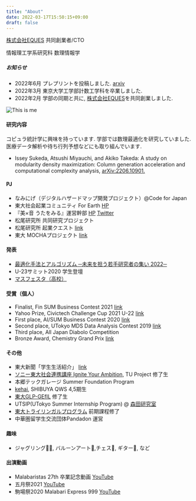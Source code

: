 ```yaml
---
title: "About"
date: 2022-03-17T15:50:15+09:00
draft: false
---
```


[株式会社EQUES](https://www.eques.co.jp) 共同創業者/CTO  

情報理工学系研究科
数理情報学

##### お知らせ
* 2022年6月 プレプリントを投稿しました. [arxiv](https://arxiv.org/abs/2206.10901)
* 2022年3月 東京大学工学部計数工学科を卒業しました.
* 2022年2月 学部の同期と共に, [株式会社EQUES](https://www.eques.co.jp)を共同創業しました.

![This is me][1]

#### 研究内容
コピュラ統計学に興味を持っています. 
学部では数理最適化を研究していました. 
医療データ解析や待ち行列予想などにも取り組んでいます.

* Issey Sukeda, Atsushi Miyauchi, and Akiko Takeda:
A study on modularity density maximization: Column generation acceleration and computational complexity analysis,
[arXiv:2206.10901.](https://arxiv.org/abs/2206.10901)


#### PJ
* なみにげ（デジタルハザードマップ開発プロジェクト）@Code for Japan
* 東大社会起業コミュニティ For Earth [HP](https://forearthut.com)
* 『美×音 うたをみる』運営幹部 [HP](https://utawomiru.net) [Twitter](https://twitter.com/bion_exibi_conc)
* 松尾研究所 共同研究プロジェクト
* 松尾研究所 起業クエスト [link](https://weblab.t.u-tokyo.ac.jp/kigyoquest/)
* 東大 MOCHAプロジェクト [link](https://mocha.t.u-tokyo.ac.jp)


#### 発表
* [最適化手法とアルゴリズム ─未来を担う若手研究者の集い 2022─](http://trout.math.cst.nihon-u.ac.jp/~ito.m/soma/wakate22.html)
* U-23サミット2020 学生登壇
* [マスフェスタ（高校）](https://otemae-hs.ed.jp/ssh/dat/2015mathfesta_report.pdf)

#### 受賞（個人）
* Finalist, Fin SUM Business Contest 2021 [link]()
* Yahoo Prize, Civictech Challenge Cup 2021 U-22 [link]()
* First place, AI/SUM Business Contest 2020 [link]()
* Second place, UTokyo MDS Data Analysis Contest 2019 [link]()
* Third place, All Japan Diabolo Competition
* Bronze Award, Chemistry Grand Prix [link](http://gp.csj.jp/media/common/gp2016results.pdf)

#### その他
* 東大新聞「学生生活紹介」 [link](https://www.todaishimbun.org/koukigakuseiseikatsu20210619/)
* [ソニー東大社会連携講座 Ignite Your Ambition](https://ignite-your-ambition.com), TU Project 修了生
* 本郷テックガレージ Summer Foundation Program
* [kehai](https://shibuya-qws.com/project/kehai), SHIBUYA QWS 4,5期生 
* [東大GLP-GEfIL](https://www.glp.u-tokyo.ac.jp) 修了生
* UTSIP(UTokyo Summer Internship Program) @ [森田研究室](http://www.hsd.k.u-tokyo.ac.jp/contents/member.html)
* [東大トライリンガルプログラム](http://www.cgcs.c.u-tokyo.ac.jp/tlp/) 前期課程修了
* 中華圏留学生交流団体Pandadon 運営


#### 趣味
* ジャグリング🤹‍♀️, バルーンアート🎈,チェス🐴, ギター🎸, など  

#### 出演動画
* Malabaristas 27th 卒業記念動画 [YouTube](https://www.youtube.com/watch?v=dTdfhJqUMZ4)
* 五月祭2021 [YouTube](https://www.youtube.com/watch?v=u07cxDtxN-o)
* 駒場祭2020 Malabari Express 999 [YouTube](https://www.youtube.com/watch?v=d9ymiS7msO0)




[1]: /img/me.png




